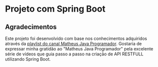 # Projeto com Spring Boot

## Agradecimentos

Este projeto foi desenvolvido com base nos conhecimentos adquiridos através da [playlist do canal Matheus Java Programador](https://www.youtube.com/watch?v=3dWvNwjkUlI&list=PL9p_J5fD742FdNL0UBoqSuzJJKzsSEXEl). Gostaria de expressar minha gratidão ao "Matheus Java Programador" pela excelente série de vídeos que guia passo a passo na criação de API RESTFULL utilizando Spring Boot. 

